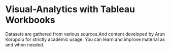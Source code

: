 # Visual-Analytics with Tableau Workbooks
Datasets are gathered from various sources.And content developed by Arun Korupolu for strictly academic usage.
You can learn and improve material as and when needed.
